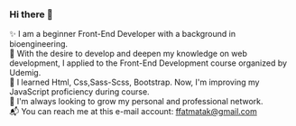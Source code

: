 ### Hi there 👋

✨ I am a beginner Front-End Developer with a background in bioengineering. </br>
🔭 With the desire to develop and deepen my knowledge on web development, I applied to the Front-End  Development course organized by Udemig. </br>
🌱 I learned Html, Css,Sass-Scss, Bootstrap. Now, I'm improving my JavaScript proficiency during course. </br>
👀 I'm always looking to grow my personal and professional network. </br>
📬 You can reach me at this e-mail account: ffatmatak@gmail.com
<!--
**fatmatakokal/fatmatakokal** is a ✨ _special_ ✨ repository because its `README.md` (this file) appears on your GitHub profile.

Here are some ideas to get you started:

- 🔭 I’m currently working on ...
- 🌱 I’m currently learning ...
- 👯 I’m looking to collaborate on ...
- 🤔 I’m looking for help with ...
- 💬 Ask me about ...
- 📫 How to reach me: ...
- 😄 Pronouns: ...
- ⚡ Fun fact: ...
-->
